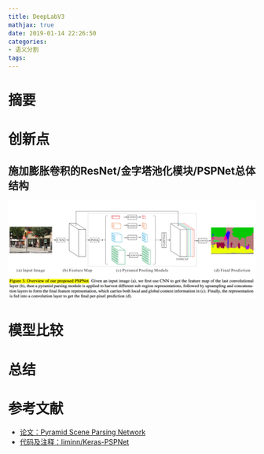 ```yaml
---
title: DeepLabV3
mathjax: true
date: 2019-01-14 22:26:50
categories: 
- 语义分割
tags:
---
```


# 摘要


<!-- more -->

# 创新点

## 施加膨胀卷积的ResNet/金字塔池化模块/PSPNet总体结构
<img src="/images/PSPNet/1.png"  width = "900" height = "200"/>

# 模型比较



# 总结


# 参考文献
- [论文：Pyramid Scene Parsing Network](https://arxiv.org/pdf/1612.01105.pdf)
- [代码及注释：liminn/Keras-PSPNet](https://github.com/liminn/Keras-PSPNet/blob/master/pspnet_model.py)


